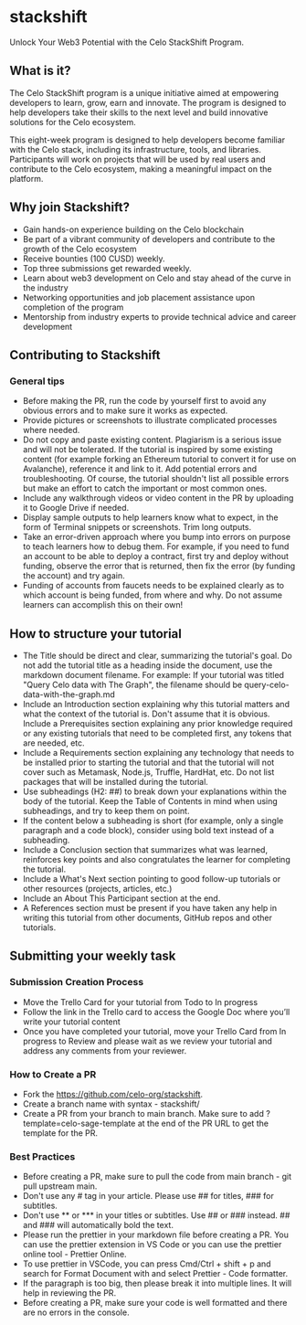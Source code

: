 # stackshift
Unlock Your Web3 Potential with the Celo StackShift Program.

## What is it?

The Celo StackShift program is a unique initiative aimed at empowering developers to learn, grow, earn and innovate. The program is designed to help developers take their skills to the next level and build innovative solutions for the Celo ecosystem.

This eight-week program is designed to help developers become familiar with the Celo stack, including its infrastructure, tools, and libraries. Participants will work on projects that will be used by real users and contribute to the Celo ecosystem, making a meaningful impact on the platform.

## Why join Stackshift?
- Gain hands-on experience building on the Celo blockchain
- Be part of a vibrant community of developers and contribute to the growth of the Celo ecosystem
- Receive bounties (100 CUSD) weekly.
- Top three submissions get rewarded weekly.
- Learn about web3 development on Celo and stay ahead of the curve in the industry
- Networking opportunities and job placement assistance upon completion of the program
- Mentorship from industry experts to provide technical advice and career development

## Contributing to Stackshift

### General tips
- Before making the PR, run the code by yourself first to avoid any obvious errors and to make sure it works as expected.
- Provide pictures or screenshots to illustrate complicated processes where needed.
- Do not copy and paste existing content. Plagiarism is a serious issue and will not be tolerated. If the tutorial is inspired by some existing content (for example forking an Ethereum tutorial to convert it for use on Avalanche), reference it and link to it.
Add potential errors and troubleshooting. Of course, the tutorial shouldn't list all possible errors but make an effort to catch the important or most common ones.
- Include any walkthrough videos or video content in the PR by uploading it to Google Drive if needed.
- Display sample outputs to help learners know what to expect, in the form of Terminal snippets or screenshots. Trim long outputs.
- Take an error-driven approach where you bump into errors on purpose to teach learners how to debug them. For example, if you need to fund an account to be able to deploy a contract, first try and deploy without funding, observe the error that is returned, then fix the error (by funding the account) and try again.
- Funding of accounts from faucets needs to be explained clearly as to which account is being funded, from where and why. Do not assume learners can accomplish this on their own!

## How to structure your tutorial

- The Title should be direct and clear, summarizing the tutorial's goal. Do not add the tutorial title as a heading inside the document, use the markdown document filename. For example: If your tutorial was titled "Query Celo data with The Graph", the filename should be query-celo-data-with-the-graph.md
- Include an Introduction section explaining why this tutorial matters and what the context of the tutorial is. Don't assume that it is obvious.
Include a Prerequisites section explaining any prior knowledge required or any existing tutorials that need to be completed first, any tokens that are needed, etc.
- Include a Requirements section explaining any technology that needs to be installed prior to starting the tutorial and that the tutorial will not cover such as Metamask, Node.js, Truffle, HardHat, etc. Do not list packages that will be installed during the tutorial.
- Use subheadings (H2: ##) to break down your explanations within the body of the tutorial. Keep the Table of Contents in mind when using subheadings, and try to keep them on point.
- If the content below a subheading is short (for example, only a single paragraph and a code block), consider using bold text instead of a subheading.
- Include a Conclusion section that summarizes what was learned, reinforces key points and also congratulates the learner for completing the tutorial.
- Include a What's Next section pointing to good follow-up tutorials or other resources (projects, articles, etc.)
- Include an About This Participant section at the end.
- A References section must be present if you have taken any help in writing this tutorial from other documents, GitHub repos and other tutorials.

## Submitting your weekly task

### Submission Creation Process
- Move the Trello Card for your tutorial from Todo to In progress
- Follow the link in the Trello card to access the Google Doc where you’ll write your tutorial content
- Once you have completed your tutorial, move your Trello Card from In progress to Review and please wait as we review your tutorial and address any comments from your reviewer.


### How to Create a PR
- Fork the https://github.com/celo-org/stackshift.
- Create a branch name with syntax - stackshift/<tutorial-title>
- Create a PR from your branch to main branch. Make sure to add ?template=celo-sage-template at the end of the PR URL to get the template for the PR.

### Best Practices
- Before creating a PR, make sure to pull the code from main branch - git pull upstream main.
- Don't use any # tag in your article. Please use ## for titles, ### for subtitles.
- Don't use ** or *** in your titles or subtitles. Use ## or ### instead. ## and ### will automatically bold the text.
- Please run the prettier in your markdown file before creating a PR. You can use the prettier extension in VS Code or you can use the prettier online tool - Prettier Online.
- To use prettier in VSCode, you can press Cmd/Ctrl + shift + p and search for Format Document with and select Prettier - Code formatter.
- If the paragraph is too big, then please break it into multiple lines. It will help in reviewing the PR.
- Before creating a PR, make sure your code is well formatted and there are no errors in the console.


